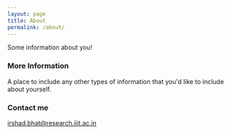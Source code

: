 ```yaml
---
layout: page
title: About
permalink: /about/
---
```


Some information about you!

### More Information

A place to include any other types of information that you'd like to include about yourself.

### Contact me

[irshad.bhat@research.iiit.ac.in](mailto:irshad.bhat@research.iiit.ac.in)
